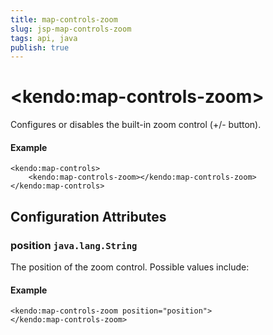 ```yaml
---
title: map-controls-zoom
slug: jsp-map-controls-zoom
tags: api, java
publish: true
---
```


# \<kendo:map-controls-zoom\>

Configures or disables the built-in zoom control (+/- button).

#### Example
    <kendo:map-controls>
        <kendo:map-controls-zoom></kendo:map-controls-zoom>
    </kendo:map-controls>

## Configuration Attributes

### position `java.lang.String`

The position of the zoom control. Possible values include:

#### Example
    <kendo:map-controls-zoom position="position">
    </kendo:map-controls-zoom>

